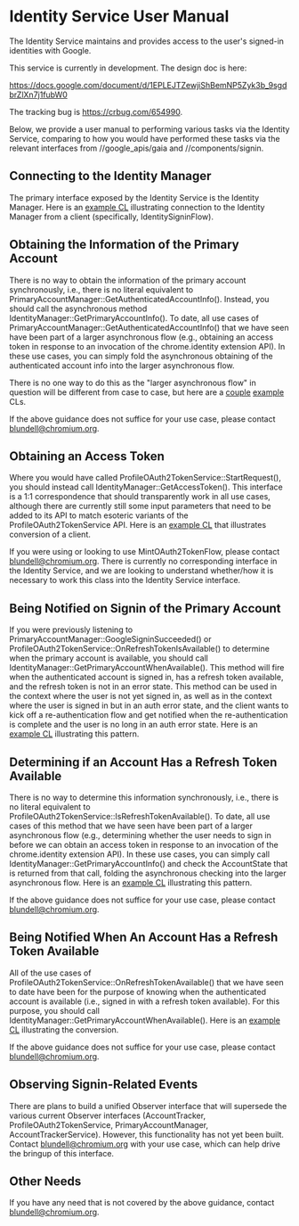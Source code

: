 # Identity Service User Manual

The Identity Service maintains and provides access to the user's signed-in
identities with Google.

This service is currently in development. The design doc is here:

https://docs.google.com/document/d/1EPLEJTZewjiShBemNP5Zyk3b_9sgdbrZlXn7j1fubW0

The tracking bug is https://crbug.com/654990.

Below, we provide a user manual to performing various tasks via the Identity
Service, comparing to how you would have performed these tasks via the relevant
interfaces from //google_apis/gaia and //components/signin.

## Connecting to the Identity Manager

The primary interface exposed by the Identity Service is the Identity Manager.
Here is an [example CL](https://chromium-review.googlesource.com/c/539637/)
illustrating connection to the Identity Manager from a client
(specifically, IdentitySigninFlow).

## Obtaining the Information of the Primary Account

There is no way to obtain the information of the primary account synchronously,
i.e., there is no literal equivalent to
PrimaryAccountManager::GetAuthenticatedAccountInfo(). Instead, you should call the
asynchronous method IdentityManager::GetPrimaryAccountInfo(). To date, all use
cases of PrimaryAccountManager::GetAuthenticatedAccountInfo() that we have seen have
been part of a larger asynchronous flow (e.g., obtaining an access token in
response to an invocation of the chrome.identity extension API). In these use
cases, you can simply fold the asynchronous obtaining of the authenticated
account info into the larger asynchronous flow.

There is no one way to do this as the "larger asynchronous flow" in question
will be different from case to case, but here are a
[couple](https://chromium-review.googlesource.com/c/536754/)
[example](https://chromium-review.googlesource.com/c/558096/) CLs.

If the above guidance does not suffice for your use case, please contact
blundell@chromium.org.

## Obtaining an Access Token

Where you would have called ProfileOAuth2TokenService::StartRequest(), you should
instead call IdentityManager::GetAccessToken(). This interface is a 1:1
correspondence that should transparently work in all use cases, although there
are currently still some input parameters that need to be added to its API to
match esoteric variants of the ProfileOAuth2TokenService API. Here is an [example
CL](https://chromium-review.googlesource.com/c/514047/) that illustrates
conversion of a client.

If you were using or looking to use MintOAuth2TokenFlow, please contact
blundell@chromium.org. There is currently no corresponding interface in the
Identity Service, and we are looking to understand whether/how it is necessary
to work this class into the Identity Service interface.

## Being Notified on Signin of the Primary Account

If you were previously listening to PrimaryAccountManager::GoogleSigninSucceeded()
or ProfileOAuth2TokenService::OnRefreshTokenIsAvailable() to determine when the primary
account is available, you should call
IdentityManager::GetPrimaryAccountWhenAvailable(). This method will fire when
the authenticated account is signed in, has a refresh token available, and the
refresh token is not in an error state. This method can be used in the context
where the user is not yet signed in, as well as in the context where the user is
signed in but in an auth error state, and the client wants to kick off a
re-authentication flow and get notified when the re-authentication is complete
and the user is no long in an auth error state. Here is an [example
CL](https://chromium-review.googlesource.com/c/539637/) illustrating this
pattern.

## Determining if an Account Has a Refresh Token Available

There is no way to determine this information synchronously, i.e., there is no
literal equivalent to ProfileOAuth2TokenService::IsRefreshTokenAvailable().  To date,
all use cases of this method that we have seen have been part of a larger
asynchronous flow (e.g., determining whether the user needs to sign in before we
can obtain an access token in response to an invocation of the chrome.identity
extension API). In these use cases, you can simply call
IdentityManager::GetPrimaryAccountInfo() and check the AccountState that is
returned from that call, folding the asynchronous checking into the larger
asynchronous flow. Here is an [example
CL](https://chromium-review.googlesource.com/c/538672/) illustrating this
pattern.

If the above guidance does not suffice for your use case, please contact
blundell@chromium.org.

## Being Notified When An Account Has a Refresh Token Available

All of the use cases of ProfileOAuth2TokenService::OnRefreshTokenAvailable() that we
have seen to date have been for the purpose of knowing when the authenticated
account is available (i.e., signed in with a refresh token available). For this
purpose, you should call IdentityManager::GetPrimaryAccountWhenAvailable(). Here
is an [example CL](https://chromium-review.googlesource.com/c/539637/) illustrating the conversion.

If the above guidance does not suffice for your use case, please contact
blundell@chromium.org.

## Observing Signin-Related Events

There are plans to build a unified Observer interface that will supersede the
various current Observer interfaces (AccountTracker, ProfileOAuth2TokenService,
PrimaryAccountManager, AccountTrackerService). However, this functionality has
not yet been built. Contact blundell@chromium.org with your use case, which can
help drive the bringup of this interface.

## Other Needs

If you have any need that is not covered by the above guidance, contact
blundell@chromium.org.
